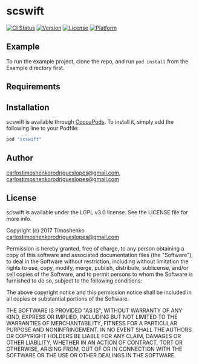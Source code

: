 # scswift

[![CI Status](http://img.shields.io/travis/carlostimoshenkorodrigueslopes@gmail.com/scswift.svg?style=flat)](https://travis-ci.org/carlostimoshenkorodrigueslopes@gmail.com/scswift)
[![Version](https://img.shields.io/cocoapods/v/scswift.svg?style=flat)](http://cocoapods.org/pods/scswift)
[![License](https://img.shields.io/cocoapods/l/scswift.svg?style=flat)](https://github.com/softctrl/scswift/blob/master/LICENSE)
[![Platform](https://img.shields.io/cocoapods/p/scswift.svg?style=flat)](http://cocoapods.org/pods/scswift)

## Example

To run the example project, clone the repo, and run `pod install` from the Example directory first.

## Requirements

## Installation

scswift is available through [CocoaPods](http://cocoapods.org). To install
it, simply add the following line to your Podfile:

```ruby
pod "scswift"
```

## Author

carlostimoshenkorodrigueslopes@gmail.com, carlostimoshenkorodrigueslopes@gmail.com

## License

scswift is available under the LGPL v3.0 license. See the LICENSE file for more info.

Copyright (c) 2017 Timoshenko <carlostimoshenkorodrigueslopes@gmail.com>

Permission is hereby granted, free of charge, to any person obtaining a copy
of this software and associated documentation files (the "Software"), to deal
in the Software without restriction, including without limitation the rights
to use, copy, modify, merge, publish, distribute, sublicense, and/or sell
copies of the Software, and to permit persons to whom the Software is
furnished to do so, subject to the following conditions:

The above copyright notice and this permission notice shall be included in
all copies or substantial portions of the Software.

THE SOFTWARE IS PROVIDED "AS IS", WITHOUT WARRANTY OF ANY KIND, EXPRESS OR
IMPLIED, INCLUDING BUT NOT LIMITED TO THE WARRANTIES OF MERCHANTABILITY,
FITNESS FOR A PARTICULAR PURPOSE AND NONINFRINGEMENT. IN NO EVENT SHALL THE
AUTHORS OR COPYRIGHT HOLDERS BE LIABLE FOR ANY CLAIM, DAMAGES OR OTHER
LIABILITY, WHETHER IN AN ACTION OF CONTRACT, TORT OR OTHERWISE, ARISING FROM,
OUT OF OR IN CONNECTION WITH THE SOFTWARE OR THE USE OR OTHER DEALINGS IN
THE SOFTWARE.
